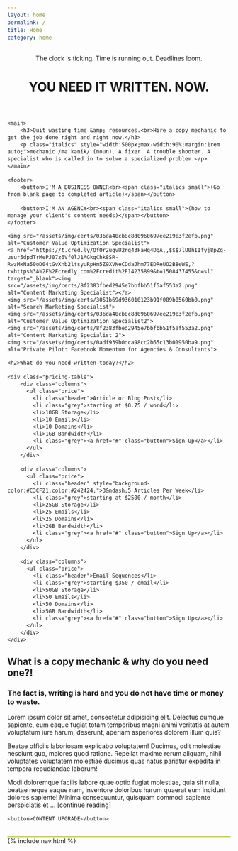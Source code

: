```yaml
---
layout: home
permalink: /
title: Home
category: home
---
```


<div class="tease">
	<header>
		<p class="prehead">The clock is ticking. Time is running out. Deadlines loom.</p>
		<h1>YOU NEED IT WRITTEN. NOW.</h1>
	</header>

	<main>
		<h3>Quit wasting time &amp; resources.<br>Hire a copy mechanic to get the job done right and right now.</h3>
		<p class="italics" style="width:500px;max-width:90%;margin:1rem auto;">mechanic /məˈkanik/ (noun). A fixer. A trouble shooter. A specialist who is called in to solve a specialized problem.</p>
	</main>

	<footer>
		<button>I'M A BUSINESS OWNER<br><span class="italics small">(Go from blank page to completed article)</span></button>

		<button>I'M AN AGENCY<br><span class="italics small">(how to manage your client's content needs)</span></button>
	</footer>
	
</div>

<div class="proof">

	<img src="/assets/img/certs/036da40cb8c8d0960697ee219e3f2efb.png" alt="Customer Value Optimization Specialist">
	<a href="https://t.cred.ly/OfOr2uqvU2rg43FaHq4DgA,,$$$7lU0hIIfyj8pZg-usur5dpdTrMePJ07z6Vf0lJ1AGkgChk8SR-RwzMxNa50oD04tGvXnb2ltsyuRpHm5Z9XVNeCDdaJhm77EDReUO2B8eWE,?r=https%3A%2F%2Fcredly.com%2Fcredit%2F14235899&t=1508437455&c=sl" target="_blank"><img src="/assets/img/certs/8f2383fbed2945e7bbfbb51f5af553a2.png" alt="Content Marketing Specialist"></a>
	<img src="/assets/img/certs/3051b69d936010123b91f089b0560bb0.png" alt="Search Marketing Specialist">
	<img src="/assets/img/certs/036da40cb8c8d0960697ee219e3f2efb.png" alt="Customer Value Optimization Specialist2">
	<img src="/assets/img/certs/8f2383fbed2945e7bbfbb51f5af553a2.png" alt="Content Marketing Specialist 2">
	<img src="/assets/img/certs/0adf939b0dca98cc2b65c13b01950ba9.png" alt="Private Pilot: Facebook Momentum for Agencies & Consultants">
	
</div>

<div class="offers">

	<h2>What do you need written today?</h2>

	<div class="pricing-table">
		<div class="columns">
		  <ul class="price">
		    <li class="header">Article or Blog Post</li>
		    <li class="grey">starting at $0.75 / word</li>
		    <li>10GB Storage</li>
		    <li>10 Emails</li>
		    <li>10 Domains</li>
		    <li>1GB Bandwidth</li>
		    <li class="grey"><a href="#" class="button">Sign Up</a></li>
		  </ul>
		</div>

		<div class="columns">
		  <ul class="price">
		    <li class="header" style="background-color:#C3CF21;color:#242424;">3&ndash;5 Articles Per Week</li>
		    <li class="grey">starting at $2500 / month</li>
		    <li>25GB Storage</li>
		    <li>25 Emails</li>
		    <li>25 Domains</li>
		    <li>2GB Bandwidth</li>
		    <li class="grey"><a href="#" class="button">Sign Up</a></li>
		  </ul>
		</div>

		<div class="columns">
		  <ul class="price">
		    <li class="header">Email Sequences</li>
		    <li class="grey">starting $350 / email</li>
		    <li>50GB Storage</li>
		    <li>50 Emails</li>
		    <li>50 Domains</li>
		    <li>5GB Bandwidth</li>
		    <li class="grey"><a href="#" class="button">Sign Up</a></li>
		  </ul>
		</div>
	</div>

</div> <!-- end div.offers -->

<div class="cf"></div>

<div class="pilot">
	<h2>What is a copy mechanic &amp; why do you need one?!</h2>
	<h3>The fact is, writing is hard and you do not have time or money to waste.</h3>
	<p>Lorem ipsum dolor sit amet, consectetur adipisicing elit. Delectus cumque sapiente, eum eaque fugiat totam temporibus magni animi veritatis at autem voluptatum iure harum, deserunt, aperiam asperiores dolorem illum quis?</p>
	<p>Beatae officiis laboriosam explicabo voluptatem! Ducimus, odit molestiae nesciunt quo, maiores quod ratione. Repellat maxime rerum aliquam, nihil voluptates voluptatem molestiae ducimus quas natus pariatur expedita in tempora repudiandae laborum!</p>
	<p>Modi doloremque facilis labore quae optio fugiat molestiae, quia sit nulla, beatae neque eaque nam, inventore doloribus harum quaerat eum incidunt dolores sapiente! Minima consequuntur, quisquam commodi sapiente perspiciatis et &hellip; <span class="small underline">[continue reading]</span></p>

	<button>CONTENT UPGRADE</button>
</div>

<div style="margin-top: 2rem;border-top:2px solid #C3CF21;">
	{% include nav.html %}
</div>











